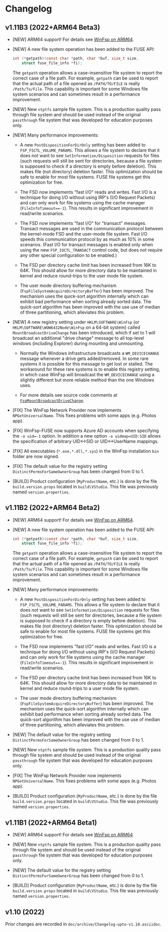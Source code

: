 # Changelog


## v1.11B3 (2022+ARM64 Beta3)

- [NEW] ARM64 support! For details see [WinFsp on ARM64](https://github.com/winfsp/winfsp/wiki/WinFsp-on-ARM64).

- [NEW] A new file system operation has been added to the FUSE API:

    ```C
    int (*getpath)(const char *path, char *buf, size_t size,
        struct fuse_file_info *fi);
    ```

    The `getpath` operation allows a case-insensitive file system to report the correct case of a file path. For example, `getpath` can be used to report that the actual path of a file opened as `/PATH/TO/FILE` is really `/Path/To/File`. This capability is important for some Windows file system scenarios and can sometimes result in a performance improvement.

- [NEW] New `ntptfs` sample file system. This is a production quality pass through file system and should be used instead of the original `passthrough` file system that was developed for education purposes only.

- [NEW] Many performance improvements:

    - A new `PostDispositionForDirOnly` setting has been added to `FSP_FSCTL_VOLUME_PARAMS`. This allows a file system to declare that it does not want to see `SetInformation/Disposition` requests for files (such requests will still be sent for directories, because a file system is supposed to check if a directory is empty before deletion). This makes file (not directory) deletion faster. This optimization should be safe to enable for most file systems. FUSE file systems get this optimization for free.

    - The FSD now implements "fast I/O" reads and writes. Fast I/O is a technique for doing I/O without using IRP's (I/O Request Packets) and can only work for file systems using the cache manager (`FileInfoTimeout==-1`). This results in significant improvement in read/write scenarios.

    - The FSD now implements "fast I/O" for "transact" messages. Transact messages are used in the communication protocol between the kernel-mode FSD and the user-mode file system. Fast I/O speeds this communication protocol by as much as 10% in some scenarios. (Fast I/O for transact messages is enabled only when using the new `FSP_IOCTL_TRANSACT` control code, but does not require any other special configuration to be enabled.)

    - The FSD per directory cache limit has been increased from 16K to 64K. This should allow for more directory data to be maintained in kernel and reduce round-trips to the user mode file system.

    - The user mode directory buffering mechanism (`FspFileSystemAcquireDirectoryBuffer`) has been improved. The mechanism uses the quick-sort algorithm internally which can exhibit bad performance when sorting already sorted data. The quick-sort algorithm has been improved with the use use of median of three partitioning, which alleviates this problem.

- [NEW] A new registry setting under `HKLM\SOFTWARE\WinFsp` (or `HKLM\SOFTWARE\WOW6432Node\WinFsp` on a 64-bit system) called `MountBroadcastDriveChange` has been introduced, which if set to 1 will broadcast an additional "drive change" message to all top-level windows (including Explorer) during mounting and unmounting.

    - Normally the Windows infrastructure broadcasts a `WM_DEVICECHANGE` message whenever a drive gets added/removed. In some rare systems it is possible for this message to get lost or stalled. The workaround for these rare systems is to enable this registry setting, in which case WinFsp will broadcast the `WM_DEVICECHANGE` using a slightly different but more reliable method than the one Windows uses.

    - For more details see source code comments at [`FspMountBroadcastDriveChange`](https://github.com/winfsp/winfsp/blob/v1.11B3/src/dll/mount.c#L390-L406).

- [FIX] The WinFsp Network Provider now implements `NPGetUniversalName`. This fixes problems with some apps (e.g. Photos app).

- [FIX] WinFsp-FUSE now supports Azure AD accounts when specifying the `-o uid=-1` option. In addition a new option `-o uidmap=UID:SID` allows the specification of arbitrary UID<->SID or UID<->UserName mappings.

- [FIX] All executables (`*.exe,*.dll,*.sys`) in the WinFsp installation `bin` folder are now signed.

- [FIX] The default value for the registry setting `DistinctPermsForSameOwnerGroup` has been changed from 0 to 1.

- [BUILD] Product configuration (`MyProductName`, etc.) is done by the file `build.version.props` located in `build\VStudio`. This file was previously named `version.properties`.


## v1.11B2 (2022+ARM64 Beta2)

- [NEW] ARM64 support! For details see [WinFsp on ARM64](https://github.com/winfsp/winfsp/wiki/WinFsp-on-ARM64).

- [NEW] A new file system operation has been added to the FUSE API:

    ```C
    int (*getpath)(const char *path, char *buf, size_t size,
        struct fuse_file_info *fi);
    ```

    The `getpath` operation allows a case-insensitive file system to report the correct case of a file path. For example, `getpath` can be used to report that the actual path of a file opened as `/PATH/TO/FILE` is really `/Path/To/File`. This capability is important for some Windows file system scenarios and can sometimes result in a performance improvement.

- [NEW] Many performance improvements:

    - A new `PostDispositionForDirOnly` setting has been added to `FSP_FSCTL_VOLUME_PARAMS`. This allows a file system to declare that it does not want to see `SetInformation/Disposition` requests for files (such requests will still be sent for directories, because a file system is supposed to check if a directory is empty before deletion). This makes file (not directory) deletion faster. This optimization should be safe to enable for most file systems. FUSE file systems get this optimization for free.

    - The FSD now implements "fast I/O" reads and writes. Fast I/O is a technique for doing I/O without using IRP's (I/O Request Packets) and can only work for file systems using the cache manager (`FileInfoTimeout==-1`). This results in significant improvement in read/write scenarios.

    - The FSD per directory cache limit has been increased from 16K to 64K. This should allow for more directory data to be maintained in kernel and reduce round-trips to a user mode file system.

    - The user mode directory buffering mechanism (`FspFileSystemAcquireDirectoryBuffer`) has been improved. The mechanism uses the quick-sort algorithm internally which can exhibit bad performance when sorting already sorted data. The quick-sort algorithm has been improved with the use use of median of three partitioning, which alleviates this problem.

- [NEW] The default value for the registry setting `DistinctPermsForSameOwnerGroup` has been changed from 0 to 1.

- [NEW] New `ntptfs` sample file system. This is a production quality pass through file system and should be used instead of the original `passthrough` file system that was developed for education purposes only.

- [FIX] The WinFsp Network Provider now implements `NPGetUniversalName`. This fixes problems with some apps (e.g. Photos app).

- [BUILD] Product configuration (`MyProductName`, etc.) is done by the file `build.version.props` located in `build\VStudio`. This file was previously named `version.properties`.


## v1.11B1 (2022+ARM64 Beta1)

- [NEW] ARM64 support! For details see [WinFsp on ARM64](https://github.com/winfsp/winfsp/wiki/WinFsp-on-ARM64).

- [NEW] New `ntptfs` sample file system. This is a production quality pass through file system and should be used instead of the original `passthrough` file system that was developed for education purposes only.

- [NEW] The default value for the registry setting `DistinctPermsForSameOwnerGroup` has been changed from 0 to 1.

- [BUILD] Product configuration (`MyProductName`, etc.) is done by the file `build.version.props` located in `build\VStudio`. This file was previously named `version.properties`.


## v1.10 (2022)

Prior changes are recorded in `doc/archive/Changelog-upto-v1.10.asciidoc`.
